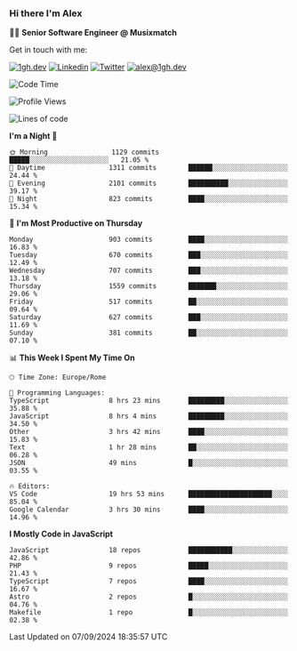 ### Hi there I'm Alex

👨‍💻 __Senior Software Engineer @ Musixmatch__

Get in touch with me:

[![1gh.dev](https://img.shields.io/static/v1?label=1gh.dev&message=%20&color=red&logo=&style=flat-square&logoColor=white)](https://www.1gh.dev/)
[![Linkedin](https://img.shields.io/static/v1?label=Linkedin&message=%20&color=blue&logo=Linkedin&style=flat-square&logoColor=white)](https://linkedin.com/in/alexghirelli)
[![Twitter](https://img.shields.io/static/v1?label=Twitter&message=%20&color=blue&logo=Twitter&style=flat-square&logoColor=white)](https://twitter.com/alexGhirelli)
[![alex@1gh.dev](https://img.shields.io/static/v1?label=alex@1gh.dev&message=%20&color=red&logo=gmail&style=flat-square&logoColor=white)](mailto:alex@1gh.dev)

<!--START_SECTION:waka-->
![Code Time](http://img.shields.io/badge/Code%20Time-8%2C083%20hrs%2022%20mins-blue)

![Profile Views](http://img.shields.io/badge/Profile%20Views-0-blue)

![Lines of code](https://img.shields.io/badge/From%20Hello%20World%20I%27ve%20Written-25.8%20million%20lines%20of%20code-blue)

**I'm a Night 🦉** 

```text
🌞 Morning                1129 commits        █████░░░░░░░░░░░░░░░░░░░░   21.05 % 
🌆 Daytime                1311 commits        ██████░░░░░░░░░░░░░░░░░░░   24.44 % 
🌃 Evening                2101 commits        ██████████░░░░░░░░░░░░░░░   39.17 % 
🌙 Night                  823 commits         ████░░░░░░░░░░░░░░░░░░░░░   15.34 % 
```
📅 **I'm Most Productive on Thursday** 

```text
Monday                   903 commits         ████░░░░░░░░░░░░░░░░░░░░░   16.83 % 
Tuesday                  670 commits         ███░░░░░░░░░░░░░░░░░░░░░░   12.49 % 
Wednesday                707 commits         ███░░░░░░░░░░░░░░░░░░░░░░   13.18 % 
Thursday                 1559 commits        ███████░░░░░░░░░░░░░░░░░░   29.06 % 
Friday                   517 commits         ██░░░░░░░░░░░░░░░░░░░░░░░   09.64 % 
Saturday                 627 commits         ███░░░░░░░░░░░░░░░░░░░░░░   11.69 % 
Sunday                   381 commits         ██░░░░░░░░░░░░░░░░░░░░░░░   07.10 % 
```


📊 **This Week I Spent My Time On** 

```text
🕑︎ Time Zone: Europe/Rome

💬 Programming Languages: 
TypeScript               8 hrs 23 mins       █████████░░░░░░░░░░░░░░░░   35.88 % 
JavaScript               8 hrs 4 mins        █████████░░░░░░░░░░░░░░░░   34.50 % 
Other                    3 hrs 42 mins       ████░░░░░░░░░░░░░░░░░░░░░   15.83 % 
Text                     1 hr 28 mins        ██░░░░░░░░░░░░░░░░░░░░░░░   06.28 % 
JSON                     49 mins             █░░░░░░░░░░░░░░░░░░░░░░░░   03.55 % 

🔥 Editors: 
VS Code                  19 hrs 53 mins      █████████████████████░░░░   85.04 % 
Google Calendar          3 hrs 30 mins       ████░░░░░░░░░░░░░░░░░░░░░   14.96 % 
```

**I Mostly Code in JavaScript** 

```text
JavaScript               18 repos            ███████████░░░░░░░░░░░░░░   42.86 % 
PHP                      9 repos             █████░░░░░░░░░░░░░░░░░░░░   21.43 % 
TypeScript               7 repos             ████░░░░░░░░░░░░░░░░░░░░░   16.67 % 
Astro                    2 repos             █░░░░░░░░░░░░░░░░░░░░░░░░   04.76 % 
Makefile                 1 repo              █░░░░░░░░░░░░░░░░░░░░░░░░   02.38 % 
```




 Last Updated on 07/09/2024 18:35:57 UTC
<!--END_SECTION:waka-->
